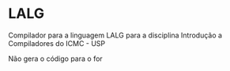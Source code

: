 LALG
====

Compilador para a linguagem LALG para a disciplina Introdução a Compiladores do ICMC - USP

Não gera o código para o for
